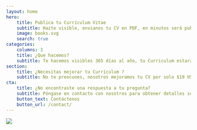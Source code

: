 ```yaml
---
layout: home
hero:
    title: Publica tu Currículum Vitae
    subtitle: Hazte visible, envianos tu CV en PDF, en minutos será publica en la web, así podrás llegar más rápido a conseguir un buen empleo. 
    image: books.svg
    search: true
categories:
    columns: 3
    title: ¿Que hacemos?
    subtitle: Te hacemos visibles 365 días al año, tu Curriculum estará disponible para que cualquier empresa descubra tu talento.
section:
    title: ¿Necesitas mejorar tu Currículum ?
    subtitle: No te preocuoes, nosotros mejoramos tu CV por solo $19 USD .
cta:
    title: ¿No encontraste una respuesta a tu pregunta?
    subtitle: Póngase en contacto con nosotros para obtener detalles sobre servicios adicionales y precios de trabajo personalizados.
    button_text: Contáctenos   
    button_url: /contact/  
---
```


<a href="https://biz.payulatam.com/B0b9be499E43F46"><img src="http://www.payulatam.com/img-secure-2015/boton_pagar_mediano.png"></a>
